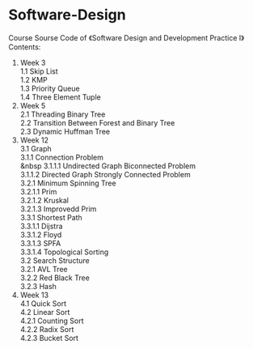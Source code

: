 # Software-Design
Course Sourse Code of 《Software Design and Development Practice I》  
Contents:  
  1. Week 3  
    1.1 Skip List  
    1.2 KMP  
    1.3 Priority Queue  
    1.4 Three Element Tuple  
  2. Week 5  
    2.1 Threading Binary Tree  
    2.2 Transition Between Forest and Binary Tree  
    2.3 Dynamic Huffman Tree  
  3. Week 12  
    3.1 Graph  
      3.1.1 Connection Problem  
          &nbsp 3.1.1.1 Undirected Graph Biconnected Problem  
          3.1.1.2 Directed Graph Strongly Connected Problem  
      3.2.1 Minimum Spinning Tree  
        3.2.1.1 Prim  
        3.2.1.2 Kruskal   
        3.2.1.3 Improvedd Prim  
      3.3.1 Shortest Path  
        3.3.1.1 Dijstra  
        3.3.1.2 Floyd  
        3.3.1.3 SPFA  
        3.3.1.4 Topological Sorting  
    3.2 Search Structure  
      3.2.1 AVL Tree  
      3.2.2 Red Black Tree  
      3.2.3 Hash  
  4. Week 13  
    4.1 Quick Sort  
    4.2 Linear Sort  
      4.2.1 Counting Sort  
      4.2.2 Radix Sort  
      4.2.3 Bucket Sort  
